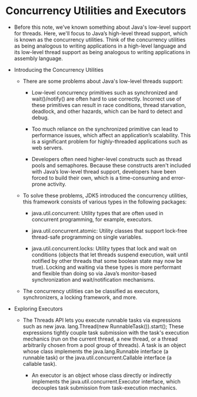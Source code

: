 # Concurrency Utilities and Executors

* Before this note, we've known something about Java's low-level support for threads.
  Here, we'll focus to Java’s high-level thread support, which is known as the concurrency utilities.
  Think of the concurrency utilities as being analogous to writing applications in a high-level language
  and its low-level thread support as being analogous to writing applications in assembly language.

* Introducing the Concurrency Utilities
    * There are some problems about Java's low-level threads support:

        * Low-level concurrency primitives such as synchronized and wait()/notify() are often
          hard to use correctly. Incorrect use of these primitives can result in race conditions,
          thread starvation, deadlock, and other hazards, which can be hard to detect and debug.

        * Too much reliance on the synchronized primitive can lead to performance issues,
          which affect an application’s scalability. This is a significant problem for
          highly-threaded applications such as web servers.

        * Developers often need higher-level constructs such as thread pools and semaphores.
          Because these constructs aren't included with Java’s low-level thread support, developers
          have been forced to build their own, which is a time-consuming and error-prone activity.

    * To solve these problems, JDK5 introduced the concurrency utilities,
      this framework consists of various types in the following packages:

        * java.util.concurrent: Utility types that are often used in concurrent programming,
          for example, executors.

        * java.util.concurrent.atomic: Utility classes that support lock-free thread-safe
          programming on single variables.

        * java.util.concurrent.locks: Utility types that lock and wait on conditions
          (objects that let threads suspend execution, wait until notified by other threads
          that some boolean state may now be true). Locking and waiting via these types
          is more performant and flexible than doing so via Java’s monitor-based synchronization
          and wait/notification mechanisms.

    * The concurrency utilities can be classified as executors, synchronizers, a locking
      framework, and more.

* Exploring Executors
    * The Threads API lets you execute runnable tasks via expressions such as new java.
      lang.Thread(new RunnableTask()).start(); These expressions tightly couple task
      submission with the task's execution mechanics (run on the current thread, a new thread,
      or a thread arbitrarily chosen from a pool group of threads).
      A task is an object whose class implements the java.lang.Runnable interface
      (a runnable task) or the java.util.concurrent.Callable interface (a callable task).

      * An executor is an object whose class directly or indirectly implements
        the java.util.concurrent.Executor interface, which decouples task submission
        from task-execution mechanics.
